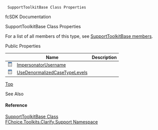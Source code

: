 ﻿     SupportToolkitBase Class Properties                                                   

fcSDK Documentation

SupportToolkitBase Class Properties

For a list of all members of this type, see [SupportToolkitBase members](FChoice.Toolkits.Clarify~FChoice.Toolkits.Clarify.Support.SupportToolkitBase_members.md).

Public Properties

|   | Name | Description |
| --- | --- | --- |
| ![Public Property](dotnetimages/publicProperty.png) | [ImpersonatorUsername](FChoice.Toolkits.Clarify~FChoice.Toolkits.Clarify.Support.SupportToolkitBase~ImpersonatorUsername.md) |   |
| ![Public Property](dotnetimages/publicProperty.png) | [UseDenormalizedCaseTypeLevels](FChoice.Toolkits.Clarify~FChoice.Toolkits.Clarify.Support.SupportToolkitBase~UseDenormalizedCaseTypeLevels.md) |   |

[Top](#top)

See Also

#### Reference

[SupportToolkitBase Class](FChoice.Toolkits.Clarify~FChoice.Toolkits.Clarify.Support.SupportToolkitBase.md)  
[FChoice.Toolkits.Clarify.Support Namespace](FChoice.Toolkits.Clarify~FChoice.Toolkits.Clarify.Support_namespace.md)